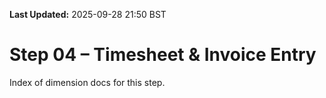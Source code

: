 **Last Updated:** 2025-09-28 21:50 BST

# Step 04 – Timesheet & Invoice Entry

Index of dimension docs for this step.
